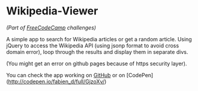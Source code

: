 # Wikipedia-Viewer
*(Part of [FreeCodeCamp](http://www.freecodecamp.com/) challenges)*

A simple app to search for Wikipedia articles or get a random article.
Using jQuery to access the Wikipedia API (using jsonp format to avoid cross domain error), loop through the results and display them in separate divs.

(You might get an error on github pages because of https security layer).

You can check the app working on [GitHub](https://fabiendeborde.github.io/Wikipedia-Viewer/) or on [CodePen] (http://codepen.io/fabien_d/full/GjzoXv/)
